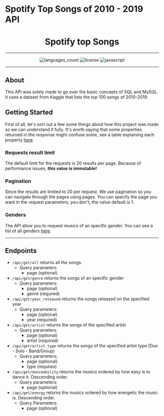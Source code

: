 # Spotify Top Songs of 2010 - 2019 API

<div align="center">

# Spotify top Songs
***
![languages_count](https://img.shields.io/github/languages/count/devEdu-web/spotify-top-songs)
![license](https://img.shields.io/badge/license-MIT-green)
![javascript](https://img.shields.io/github/languages/top/devEdu-web/spotify-top-songs)

</div>

***

## About
This API was solely made to go over the basic concepts of SQL and MySQL. It uses a dataset from Kaggle that lists the top 100 songs of 2010-2019.

## Getting Started
First of all, let's sort out a few some things about how this project was made so we can understand it fully. It's worth saying that some properties returned in the response might confuse some, see a table explaining each property [here](./properties.md)

### Requests result limit
The default limit for the requests is 20 results per page. Because of performance issues, **this value is immutable!**

### Pagination
Since the results are limited to 20 per request. We use pagination so you can navigate through the pages using pages. You can specify the page you want in the request parameters, you don't, the value default is 1.

### Genders
The API allow you to request musics of an specific gender. You can see a list of all genders [here](./genders.md).

***

## Endpoints

* `/api/get/all` returns all the songs. 
  * Query parameters:
    * page (optional)
* `/api/get/genre` returns the songs of an specific gender
  * Query parameters:
    * page (optional)
    * genre (required)
* `/api/get/year_released` returns the songs released on the specified year
  * Query parameters:
    * page (optional)
    * year (required)
* `/api/get/artist` returns the songs of the specified artist
  * Query parameters:
    * page (optional)
    * artist (required)
* `/api/get/artist_type` returns the songs of the specified artist type (Duo - Solo - Band/Group)
  * Query parameters;
    * page (optional)
    * type (requires)
* `/api/get/danceability` returns the musics ordered by how easy is to dance it. Descending order.
  * Query parameters:
    * page (optional)
* `/api/get/energy` returns the musics ordered by how energetic the music is. Descending order.
  * Query Parameters:
    * page (optional)
